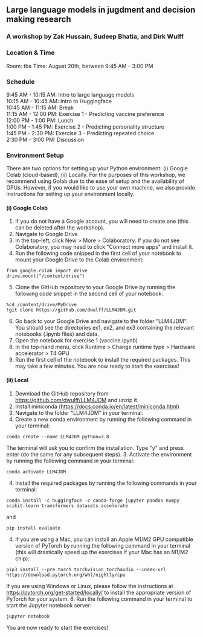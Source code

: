 ## Large language models in jugdment and decision making research
### A workshop by Zak Hussain, Sudeep Bhatia, and Dirk Wulff


### Location & Time
Room: tba
Time: August 20th, between 9:45 AM - 3:00 PM

### Schedule
9:45 AM - 10:15 AM: Intro to large language models<br>
10:15 AM - 10:45 AM: Intro to Huggingface<br>
10:45 AM - 11:15 AM: Break<br>
11:15 AM - 12:00 PM: Exercise 1 - Predicting vaccine preference<br>
12:00 PM - 1:00 PM: Lunch<br>
1:00 PM - 1:45 PM: Exercise 2 - Predicting personality structure<br>
1:45 PM - 2:30 PM: Exercise 3 - Predicting repeated choice<br>
2:30 PM - 3:00 PM: Discussion<br>

### Environment Setup
There are two options for setting up your Python environment: (i) Google Colab (cloud-based), (ii) Locally. For the
purposes of this workshop, we recommend using Golab due to the ease of setup and the availability of GPUs. However, if
you would like to use your own machine, we also provide instructions for setting up your environment locally.

#### (i) Google Colab
1. If you do not have a Google account, you will need to create one (this can be deleted after the workshop).
2. Navigate to Google Drive 
3. In the top-left, click New > More > Colaboratory. If you do not see Colaboratory, you may need to click "Connect more apps" and install it.
4. Run the following code snipped in the first cell of your notebook to mount your Google Drive to the Colab environment:
```
from google.colab import drive
drive.mount("/content/drive")
```
5. Clone the GitHub repository to your Google Drive by running the following code snippet in the second cell of your notebook:
```
%cd /content/drive/MyDrive
!git clone https://github.com/dwulff/LLM4JDM.git
```
6. Go back to your Google Drive and navigate to the folder "LLM4JDM". You should see the directories ex1, ex2, and ex3 containing the relevant notebooks (.ipynb files) and data.
7. Open the notebook for exercise 1 (vaccine.ipynb)
8. In the top-hand menu, click Runtime > Change runtime type > Hardware accelerator > T4 GPU
9. Run the first cell of the notebook to install the required packages. This may take a few minutes. 
You are now ready to start the exercises!

#### (ii) Local
1. Download the GitHub repository from https://github.com/dwulff/LLM4JDM and unzip it.
2. Install miniconda  (https://docs.conda.io/en/latest/miniconda.html)
3. Navigate to the folder "LLM4JDM" in your terminal.
4. Create a new conda environment by running the following command in your terminal:
```
conda create --name LLM4JDM python=3.8
```
The terminal will ask you to confirm the installation. Type "y" and press enter (do the same for any subsequent steps).
3. Activate the environment by running the following command in your terminal:
```
conda activate LLM4JDM
```
4. Install the required packages by running the following commands in your terminal:
```
conda install -c huggingface -c conda-forge jupyter pandas numpy scikit-learn transformers datasets accelerate
```
and
```
pip install evaluate
```
4. If you are using a Mac, you can install an Apple M1/M2 GPU compatible version of PyTorch by running the 
following command in your terminal (this will drastically speed up the exercises if your Mac has an M1/M2 chip):
```
pip3 install --pre torch torchvision torchaudio --index-url https://download.pytorch.org/whl/nightly/cpu
```
If you are using Windows or Linux, please follow the instructions at https://pytorch.org/get-started/locally/ to install
the appropriate version of PyTorch for your system.
6. Run the following command in your terminal to start the Jupyter notebook server:
```
jupyter notebook
```
You are now ready to start the exercises!





